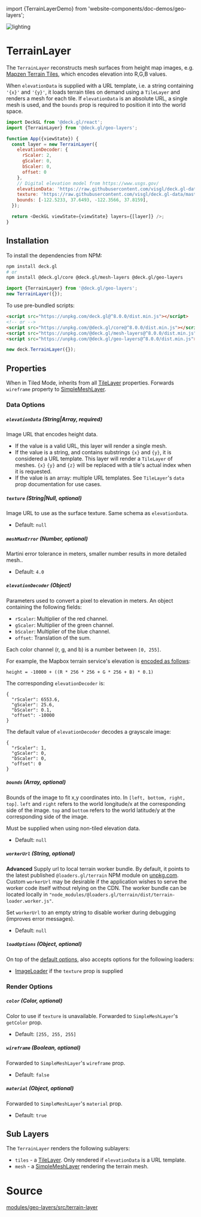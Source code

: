 import {TerrainLayerDemo} from 'website-components/doc-demos/geo-layers';

<TerrainLayerDemo />

<p class="badges">
  <img src="https://img.shields.io/badge/lighting-yes-blue.svg?style=flat-square" alt="lighting" />
</p>

# TerrainLayer

The `TerrainLayer` reconstructs mesh surfaces from height map images, e.g. [Mapzen Terrain Tiles](https://github.com/tilezen/joerd/blob/master/docs/formats.md), which encodes elevation into R,G,B values.

When `elevationData` is supplied with a URL template, i.e. a string containing `'{x}'` and `'{y}'`, it loads terrain tiles on demand using a `TileLayer` and renders a mesh for each tile. If `elevationData` is an absolute URL, a single mesh is used, and the `bounds` prop is required to position it into the world space.

```js
import DeckGL from '@deck.gl/react';
import {TerrainLayer} from '@deck.gl/geo-layers';

function App({viewState}) {
  const layer = new TerrainLayer({
    elevationDecoder: {
      rScaler: 2,
      gScaler: 0,
      bScaler: 0,
      offset: 0
    },
    // Digital elevation model from https://www.usgs.gov/
    elevationData: 'https://raw.githubusercontent.com/visgl/deck.gl-data/master/website/terrain.png',
    texture: 'https://raw.githubusercontent.com/visgl/deck.gl-data/master/website/terrain-mask.png',
    bounds: [-122.5233, 37.6493, -122.3566, 37.8159],
  });

  return <DeckGL viewState={viewState} layers={[layer]} />;
}
```

## Installation

To install the dependencies from NPM:

```bash
npm install deck.gl
# or
npm install @deck.gl/core @deck.gl/mesh-layers @deck.gl/geo-layers
```

```js
import {TerrainLayer} from '@deck.gl/geo-layers';
new TerrainLayer({});
```

To use pre-bundled scripts:

```html
<script src="https://unpkg.com/deck.gl@^8.0.0/dist.min.js"></script>
<!-- or -->
<script src="https://unpkg.com/@deck.gl/core@^8.0.0/dist.min.js"></script>
<script src="https://unpkg.com/@deck.gl/mesh-layers@^8.0.0/dist.min.js"></script>
<script src="https://unpkg.com/@deck.gl/geo-layers@^8.0.0/dist.min.js"></script>
```

```js
new deck.TerrainLayer({});
```

## Properties

When in Tiled Mode, inherits from all [TileLayer](/docs/api-reference/core/tile-layer.md) properties. Forwards `wireframe` property to [SimpleMeshLayer](/docs/api-reference/core/simple-mesh-layer.md).



### Data Options

##### `elevationData` (String|Array, required)

Image URL that encodes height data.

- If the value is a valid URL, this layer will render a single mesh.
- If the value is a string, and contains substrings `{x}` and `{y}`, it is considered a URL template. This layer will render a `TileLayer` of meshes. `{x}` `{y}` and `{z}` will be replaced with a tile's actual index when it is requested.
- If the value is an array: multiple URL templates. See `TileLayer`'s `data` prop documentation for use cases.


##### `texture` (String|Null, optional)

Image URL to use as the surface texture. Same schema as `elevationData`.

- Default: `null`


##### `meshMaxError` (Number, optional)

Martini error tolerance in meters, smaller number results in more detailed mesh..

- Default: `4.0`

##### `elevationDecoder` (Object)

Parameters used to convert a pixel to elevation in meters.
An object containing the following fields:

- `rScaler`: Multiplier of the red channel.
- `gScaler`: Multiplier of the green channel.
- `bScaler`: Multiplier of the blue channel.
- `offset`: Translation of the sum.

Each color channel (r, g, and b) is a number between `[0, 255]`.

For example, the Mapbox terrain service's elevation is [encoded as follows](https://docs.mapbox.com/help/troubleshooting/access-elevation-data/#decode-data):

```
height = -10000 + ((R * 256 * 256 + G * 256 + B) * 0.1)
```

The corresponding `elevationDecoder` is:

```
{
  "rScaler": 6553.6,
  "gScaler": 25.6,
  "bScaler": 0.1,
  "offset": -10000
}
```

The default value of `elevationDecoder` decodes a grayscale image:

```
{
  "rScaler": 1,
  "gScaler": 0,
  "bScaler": 0,
  "offset": 0
}
```


##### `bounds` (Array, optional)

Bounds of the image to fit x,y coordinates into. In `[left, bottom, right, top]`.
`left` and `right` refers to the world longitude/x at the corresponding side of the image.
`top` and `bottom` refers to the world latitude/y at the corresponding side of the image.

Must be supplied when using non-tiled elevation data.

- Default: `null`


##### `workerUrl` (String, optional)

**Advanced** Supply url to local terrain worker bundle. By default, it points to the latest published `@loaders.gl/terrain` NPM module on [unpkg.com](unpkg.com). Custom `workerUrl` may be desirable if the application wishes to serve the worker code itself without relying on the CDN. The worker bundle can be located locally in `"node_modules/@loaders.gl/terrain/dist/terrain-loader.worker.js"`.

Set `workerUrl` to an empty string to disable worker during debugging (improves error messages).

- Default: `null`


##### `loadOptions` (Object, optional)

On top of the [default options](/docs/api-reference/core/layer.md#loadoptions), also accepts options for the following loaders:

- [ImageLoader](https://loaders.gl/modules/images/docs/api-reference/image-loader) if the `texture` prop is supplied


### Render Options

##### `color` (Color, optional)

Color to use if `texture` is unavailable. Forwarded to `SimpleMeshLayer`'s `getColor` prop.

- Default: `[255, 255, 255]`

##### `wireframe` (Boolean, optional)

Forwarded to `SimpleMeshLayer`'s `wireframe` prop.

- Default: `false`

##### `material` (Object, optional)

Forwarded to `SimpleMeshLayer`'s `material` prop.

- Default: `true`


## Sub Layers

The `TerrainLayer` renders the following sublayers:

* `tiles` - a [TileLayer](/docs/api-reference/geo-layers/tile-layer.md). Only rendered if `elevationData` is a URL template.
* `mesh` - a [SimpleMeshLayer](/docs/api-reference/mesh-layers/simple-mesh-layer.md) rendering the terrain mesh.



# Source

[modules/geo-layers/src/terrain-layer](https://github.com/visgl/deck.gl/tree/8.3-release/modules/geo-layers/src/terrain-layer)
